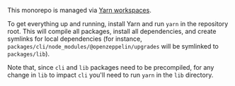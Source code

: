 This monorepo is managed via [Yarn workspaces](https://yarnpkg.com/lang/en/docs/workspaces/).

To get everything up and running, install Yarn and run `yarn` in the repository root.
This will compile all packages, install all dependencies, and create symlinks for local
dependencies (for instance, `packages/cli/node_modules/@openzeppelin/upgrades` will be
symlinked to `packages/lib`).

Note that, since `cli` and `lib` packages need to be precompiled, for any change in `lib`
to impact `cli` you'll need to run `yarn` in the `lib` directory.
